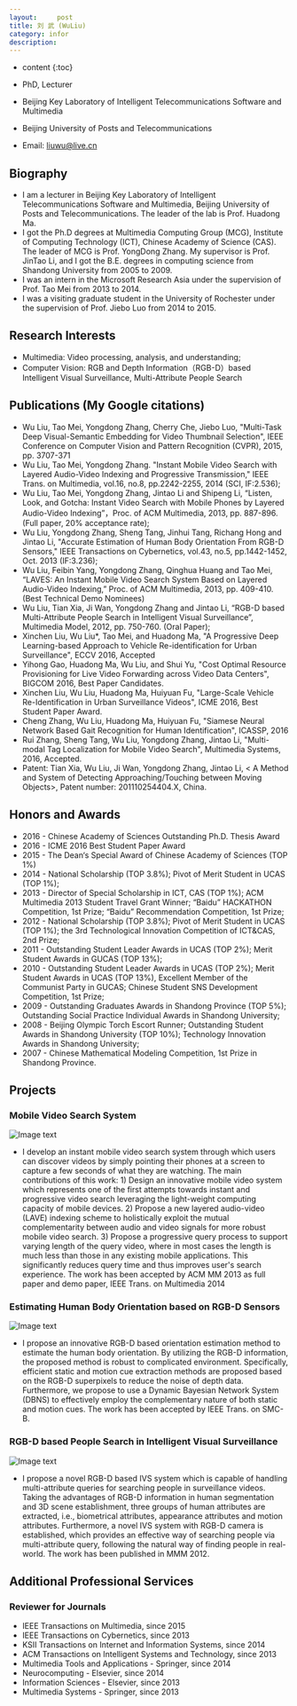 ```yaml
---
layout:     post
title: 刘 武 (WuLiu)   
category: infor
description: 
---
```

* content
{:toc}

* PhD, Lecturer
* Beijing Key Laboratory of Intelligent Telecommunications Software and Multimedia
* Beijing University of Posts and Telecommunications
* Email: liuwu@live.cn
## Biography
* I am a lecturer in Beijing Key Laboratory of Intelligent Telecommunications Software and Multimedia, Beijing University of Posts and Telecommunications. The leader of the lab is Prof. Huadong Ma. 
* I got the Ph.D degrees at Multimedia Computing Group (MCG), Institute of Computing Technology (ICT), Chinese Academy of Science (CAS). The leader of MCG is Prof. YongDong Zhang. My supervisor is Prof. JinTao Li, and I got the B.E. degrees in computing science from Shandong University from 2005 to 2009.
* I was an intern in the Microsoft Research Asia under the supervision of Prof. Tao Mei from 2013 to 2014.
* I was a visiting graduate student in the University of Rochester under the supervision of Prof. Jiebo Luo from 2014 to 2015.

## Research Interests
* Multimedia: Video processing, analysis, and understanding;
* Computer Vision: RGB and Depth Information（RGB-D）based Intelligent Visual Surveillance, Multi-Attribute People Search

## Publications  (My Google citations)
* Wu Liu, Tao Mei, Yongdong Zhang, Cherry Che, Jiebo Luo, "Multi-Task Deep Visual-Semantic Embedding for Video Thumbnail Selection", IEEE Conference on Computer Vision and Pattern Recognition (CVPR), 2015, pp. 3707-371
* Wu Liu, Tao Mei, Yongdong Zhang. "Instant Mobile Video Search with Layered Audio-Video Indexing and Progressive Transmission," IEEE Trans. on Multimedia, vol.16, no.8, pp.2242-2255, 2014 (SCI, IF:2.536);
* Wu Liu, Tao Mei, Yongdong Zhang, Jintao Li and Shipeng Li, “Listen, Look, and Gotcha: Instant Video Search with Mobile Phones by Layered Audio-Video Indexing”，Proc. of ACM Multimedia, 2013, pp. 887-896. (Full paper, 20% acceptance rate);
* Wu Liu, Yongdong Zhang, Sheng Tang, Jinhui Tang, Richang Hong and Jintao Li, "Accurate Estimation of Human Body Orientation From RGB-D Sensors," IEEE Transactions on Cybernetics, vol.43, no.5, pp.1442-1452, Oct. 2013 (IF:3.236);
* Wu Liu, Feibin Yang, Yongdong Zhang, Qinghua Huang and Tao Mei, “LAVES: An Instant Mobile Video Search System Based on Layered Audio-Video Indexing,” Proc. of ACM Multimedia, 2013, pp. 409-410. (Best Technical Demo Nominees)
* Wu Liu, Tian Xia, Ji Wan, Yongdong Zhang and Jintao Li, “RGB-D based Multi-Attribute People Search in Intelligent Visual Surveillance”, Multimedia Model, 2012, pp. 750-760. (Oral Paper);
* Xinchen Liu, Wu Liu*, Tao Mei, and Huadong Ma, "A Progressive Deep Learning-based Approach to Vehicle Re-identification for Urban Surveillance", ECCV 2016, Accepted
* Yihong Gao, Huadong Ma, Wu Liu, and Shui Yu, "Cost Optimal Resource Provisioning for Live Video Forwarding across Video Data Centers", BIGCOM 2016, Best Paper Candidates.
* Xinchen Liu, Wu Liu, Huadong Ma, Huiyuan Fu, "Large-Scale Vehicle Re-Identification in Urban Surveillance Videos", ICME 2016, Best Student Paper Award.
* Cheng Zhang, Wu Liu, Huadong Ma, Huiyuan Fu, "Siamese Neural Network Based Gait Recognition for Human Identification", ICASSP, 2016
* Rui Zhang, Sheng Tang, Wu Liu, Yongdong Zhang, Jintao Li, "Multi-modal Tag Localization for Mobile Video Search", Multimedia Systems, 2016, Accepted.
* Patent: Tian Xia, Wu Liu, Ji Wan, Yongdong Zhang, Jintao Li, < A Method and System of Detecting Approaching/Touching between Moving Objects>, Patent number: 201110254404.X, China.﻿

## Honors and Awards
* 2016 - Chinese Academy of Sciences Outstanding Ph.D. Thesis Award
* 2016 - ICME 2016 Best Student Paper Award
* 2015 - The Dean‘s Special Award of Chinese Academy of Sciences (TOP 1%)
* 2014 - National Scholarship (TOP 3.8%); Pivot of Merit Student in UCAS (TOP 1%); 
* 2013 - Director of Special Scholarship in ICT, CAS (TOP 1%); ACM Multimedia 2013 Student Travel Grant Winner; “Baidu” HACKATHON Competition, 1st Prize; “Baidu” Recommendation Competition, 1st Prize; 
* 2012 - National Scholarship (TOP 3.8%); Pivot of Merit Student in UCAS (TOP 1%); the 3rd Technological Innovation Competition of ICT&CAS, 2nd Prize;
* 2011 - Outstanding Student Leader Awards in UCAS (TOP 2%); Merit Student Awards in GUCAS (TOP 13%);
* 2010 - Outstanding Student Leader Awards in UCAS (TOP 2%); Merit Student Awards in UCAS (TOP 13%), Excellent Member of the Communist Party in GUCAS; Chinese Student SNS Development Competition, 1st Prize;
* 2009 - Outstanding Graduates Awards in Shandong Province (TOP 5%); Outstanding Social Practice Individual Awards in Shandong University;
* 2008 - Beijing Olympic Torch Escort Runner; Outstanding Student Awards in Shandong University (TOP 10%); Technology Innovation Awards in Shandong University;
* 2007 - Chinese Mathematical Modeling Competition, 1st Prize in Shandong Province.
## Projects
### Mobile Video Search System
![Image text](http://liuwu.weebly.com/uploads/2/2/2/1/22218328/3494847.jpg?510)
* I develop an instant mobile video search system through which users can discover videos by simply pointing their phones at a screen to capture a few seconds of what they are watching. The main contributions of this work: 1) Design an innovative mobile video system which represents one of the first attempts towards instant and progressive video search leveraging the light-weight computing capacity of mobile devices. 2) Propose a new layered audio-video (LAVE) indexing scheme to holistically exploit the mutual complementarity between audio and video signals for more robust mobile video search. 3) Propose a progressive query process to support varying length of the query video, where in most cases the length is much less than those in any existing mobile applications. This significantly reduces query time and thus improves user's search experience. The work has been accepted by ACM MM 2013 as full paper and demo paper, IEEE Trans. on Multimedia 2014
### Estimating Human Body Orientation based on RGB-D Sensors
![Image text](http://liuwu.weebly.com/uploads/2/2/2/1/22218328/__8120046.png)
* I propose an innovative RGB-D based orientation estimation method to estimate the human body orientation. By utilizing the RGB-D information, the proposed method is robust to complicated environment. Specifically, efficient static and motion cue extraction methods are proposed based on the RGB-D superpixels to reduce the noise of depth data. Furthermore, we propose to use a Dynamic Bayesian Network System (DBNS) to effectively employ the complementary nature of both static and motion cues. The work has been accepted by IEEE Trans. on SMC-B.
### RGB-D based People Search in Intelligent Visual Surveillance
![Image text](http://liuwu.weebly.com/uploads/2/2/2/1/22218328/__8120046.png)
* I propose a novel RGB-D based IVS system which is capable of handling multi-attribute queries for searching people in surveillance videos. Taking the advantages of RGB-D information in human segmentation and 3D scene establishment, three groups of human attributes are extracted, i.e., biometrical attributes, appearance attributes and motion attributes. Furthermore, a novel IVS system with RGB-D camera is established, which provides an effective way of searching people via multi-attribute query, following the natural way of finding people in real-world. The work has been published in MMM 2012. 
## Additional Professional Services
### Reviewer for Journals
* IEEE Transactions on Multimedia, since 2015
* IEEE Transactions on Cybernetics, since 2013
* KSII Transactions on Internet and Information Systems, since 2014
* ACM Transactions on Intelligent Systems and Technology, since 2013
* Multimedia Tools and Applications - Springer, since 2014
* Neurocomputing - Elsevier, since 2014
* Information Sciences - Elsevier, since 2013
* Multimedia Systems - Springer, since 2013



